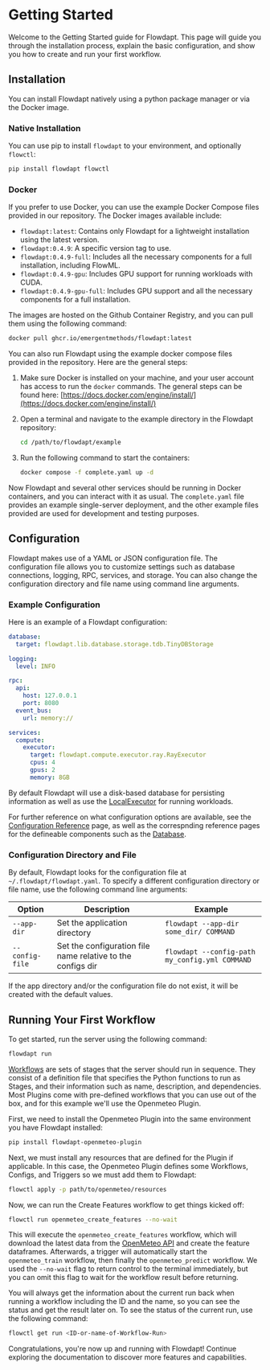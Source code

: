 # Getting Started

Welcome to the Getting Started guide for Flowdapt. This page will guide you through the installation process, explain the basic configuration, and show you how to create and run your first workflow.

## Installation

You can install Flowdapt natively using a python package manager or via the Docker image.

### Native Installation

You can use pip to install `flowdapt` to your environment, and optionally `flowctl`:

```bash
pip install flowdapt flowctl
```

### Docker

If you prefer to use Docker, you can use the example Docker Compose files provided in our repository. The Docker images available include:

- `flowdapt:latest`: Contains only Flowdapt for a lightweight installation using the latest version.
- `flowdapt:0.4.9`: A specific version tag to use.
- `flowdapt:0.4.9-full`: Includes all the necessary components for a full installation, including FlowML.
- `flowdapt:0.4.9-gpu`: Includes GPU support for running workloads with CUDA.
- `flowdapt:0.4.9-gpu-full`: Includes GPU support and all the necessary components for a full installation.

The images are hosted on the Github Container Registry, and you can pull them using the following command:

```bash
docker pull ghcr.io/emergentmethods/flowdapt:latest
```

You can also run Flowdapt using the example docker compose files provided in the repository. Here are the general steps:

 1. Make sure Docker is installed on your machine, and your user account has access to run the `docker` commands. The general steps can be found here: [https://docs.docker.com/engine/install/](https://docs.docker.com/engine/install/)

 2. Open a terminal and navigate to the example directory in the Flowdapt repository:
    ```bash
    cd /path/to/flowdapt/example
    ```

 3. Run the following command to start the containers:
    ```bash
    docker compose -f complete.yaml up -d
    ```

Now Flowdapt and several other services should be running in Docker containers, and you can interact with it as usual. The `complete.yaml` file provides an example single-server deployment, and the other example files provided are used for development and testing purposes.

## Configuration

Flowdapt makes use of a YAML or JSON configuration file. The configuration file allows you to customize settings such as database connections, logging, RPC, services, and storage. You can also change the configuration directory and file name using command line arguments.


### Example Configuration
Here is an example of a Flowdapt configuration:

```yaml
database:
  target: flowdapt.lib.database.storage.tdb.TinyDBStorage

logging:
  level: INFO

rpc:
  api:
    host: 127.0.0.1
    port: 8080
  event_bus:
    url: memory://

services:
  compute:
    executor:
      target: flowdapt.compute.executor.ray.RayExecutor
      cpus: 4
      gpus: 2
      memory: 8GB
```

By default Flowdapt will use a disk-based database for persisting information as well as use the [LocalExecutor](concepts/executor/local.md) for running workloads. 

For further reference on what configuration options are available, see the [Configuration Reference](reference/configuration.md) page, as well as the correspnding reference pages for the defineable components such as the [Database](reference/database/tinydb.md).


### Configuration Directory and File

By default, Flowdapt looks for the configuration file at `~/.flowdapt/flowdapt.yaml`. To specify a different configuration directory or file name, use the following command line arguments:

| Option       | Description              | Example               |
|--------------|--------------------------|-----------------------|
| `--app-dir` | Set the application directory | `flowdapt --app-dir some_dir/ COMMAND` |
| `--config-file` | Set the configuration file name relative to the configs dir | `flowdapt --config-path my_config.yml COMMAND` |


If the app directory and/or the configuration file do not exist, it will be created with the default values.

## Running Your First Workflow

To get started, run the server using the following command:

```bash
flowdapt run
```

[Workflows](concepts/workflows/index.md) are sets of stages that the server should run in sequence. They consist of a definition file that specifies the Python functions to run as Stages, and their information such as name, description, and dependencies. Most Plugins come with pre-defined workflows that you can use out of the box, and for this example we'll use the Openmeteo Plugin.

First, we need to install the Openmeteo Plugin into the same environment you have Flowdapt installed:

```bash
pip install flowdapt-openmeteo-plugin
```

Next, we must install any resources that are defined for the Plugin if applicable. In this case, the Openmeteo Plugin defines some Workflows, Configs, and Triggers so we must add them to Flowdapt:

```bash
flowctl apply -p path/to/openmeteo/resources
```

Now, we can run the Create Features workflow to get things kicked off:

```bash
flowctl run openmeteo_create_features --no-wait
```

This will execute the `openmeteo_create_features` workflow, which will download the latest data from the [OpenMeteo API](https://open-meteo.com/) and create the feature dataframes. Afterwards, a trigger will automatically start the `openmeteo_train` workflow, then finally the `openmeteo_predict` workflow. We used the `--no-wait` flag to return control to the terminal immediately, but you can omit this flag to wait for the workflow result before returning.

You will always get the information about the current run back when running a workflow including the ID and the name, so you can see the status and get the result later on. To see the status of the current run, use the following command:

```bash
flowctl get run <ID-or-name-of-Workflow-Run>
```

Congratulations, you're now up and running with Flowdapt! Continue exploring the documentation to discover more features and capabilities.